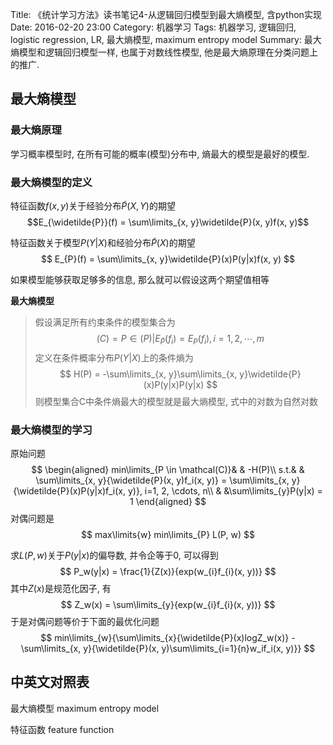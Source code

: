 Title: 《统计学习方法》读书笔记4-从逻辑回归模型到最大熵模型, 含python实现
Date: 2016-02-20 23:00
Category: 机器学习
Tags: 机器学习, 逻辑回归, logistic regression, LR, 最大熵模型, maximum entropy model
Summary: 最大熵模型和逻辑回归模型一样, 也属于对数线性模型, 他是最大熵原理在分类问题上的推广.

## 最大熵模型

### 最大熵原理

学习概率模型时, 在所有可能的概率(模型)分布中, 熵最大的模型是最好的模型.

### 最大熵模型的定义

特征函数$f(x, y)$关于经验分布$\widetilde{P}(X, Y)$的期望
$$E_{\widetilde{P}}(f) = \sum\limits_{x, y}\widetilde{P}(x, y)f(x, y)$$

特征函数关于模型$P(Y|X)$和经验分布$\widetilde{P}(X)$的期望
$$
E_{P}(f) = \sum\limits_{x, y}\widetilde{P}(x)P(y|x)f(x, y)
$$

如果模型能够获取足够多的信息, 那么就可以假设这两个期望值相等

**最大熵模型**
>假设满足所有约束条件的模型集合为
>$$
>\mathcal(C) = {P \in \mathcal(P) | E_{\widetilde{P}}(f_i) = E_{P}(f_i), i=1, 2, \cdots, m}
>$$
>定义在条件概率分布$P(Y|X)$上的条件熵为
>$$
>H(P) = -\sum\limits_{x, y}\sum\limits_{x, y}\widetilde{P}(x)P(y|x)P(y|x)
>$$
>则模型集合C中条件熵最大的模型就是最大熵模型, 式中的对数为自然对数

### 最大熵模型的学习

原始问题
$$
\begin{aligned}
min\limits_{P \in \mathcal(C)}&  & -H(P)\\
s.t.&  & \sum\limits_{x, y}{\widetilde{P}(x, y)f_i(x, y)} = \sum\limits_{x, y}{\widetilde{P}(x)P(y|x)f_i(x, y)}, i=1, 2, \cdots, n\\
    &  &\sum\limits_{y}P(y|x) = 1
\end{aligned}
$$
对偶问题是
$$
max\limits{w} min\limits_{P} L(P, w)
$$

求$L(P, w)$关于$P(y|x)$的偏导数, 并令企等于0, 可以得到
$$
P_w(y|x) = \frac{1}{Z(x)}{exp(w_{i}f_{i}(x, y))}
$$
其中$Z(x)$是规范化因子, 有
$$
Z_w(x) = \sum\limits_{y}{exp(w_{i}f_{i}(x, y))}
$$
于是对偶问题等价于下面的最优化问题
$$
min\limits_{w}{\sum\limits_{x}{\widetilde{P}(x)logZ_w(x)} - \sum\limits_{x, y}{\widetilde{P}(x, y)\sum\limits_{i=1}{n}w_if_i(x, y)}}
$$
## 中英文对照表

最大熵模型 maximum entropy model

特征函数 feature function


